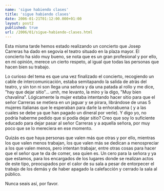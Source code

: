 ```yaml
---
name: 'sigue habiendo clases'
title: 'sigue habiendo clases'
date: 2006-01-21T01:12:00.000+01:00
layout: post2
published: true
url: /2006/01/sigue-habiendo-clases.html
---
```


Esta misma tarde hemos estado realizando un concierto que Josep Carreras ha dado en segovia el teatro situado en la plaza mayor. El concierto ha sido muy bueno, se nota que es un gran profesional y por ello, en mi opinión, merece un cierto respeto, al igual que todas las personas que hacen bien su trabajo.  
  
Lo curioso del tema es que una vez finalizado el concierto, recogiendo un cable de intercomunicación, estaba semitapando la salida de atrás del teatro, y sin ton ni son llega una señora y da una patada al rollo y me dice, "hay que dejar sitio"... umh, me levanto, la miro y la digo, "Muy bien chavalina". Lógicamente la mujer estaba intentando hacer sitio para que el señor Carreras se metiera en un jaguar y se pirara, librándose de unas 5 mujeres italianas que le esperaban para darle la enhorabuena ( y a las cuales se debe ya que han pagado un dineral por verle). Y digo yo, no podría haberme pedido que si podía dejar sitio? Creo que soy lo suficiente educado para dejar pasar al señor Carreras y a aquella señora, por muy poco que se lo mereciera en ese momento.  
  
Quizás es que haya personas que valen más que otras y por ello, mientras los que valen menos trabajan, los que valen más se dedican a menospreciar a los que valen menos, pero intentan trabajar, entre otras cosas para hacer que el señor que te da de comer, sea quien es. Un cero para la señora y ya que estamos, para los encargados de los lugares donde se realizan actos de este tipo, preocupados por el calor de su sala a pesar de entorpecer el trabajo de los demás y de haber apagado la calefacción y cerrado la sala al público.  
  
Nunca seais así, por favor.
